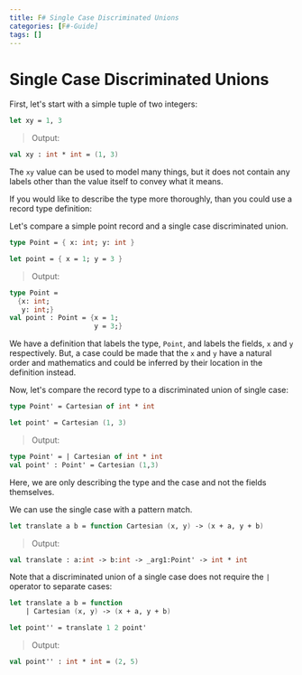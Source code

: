 ```yaml
---
title: F# Single Case Discriminated Unions
categories: [F#-Guide]
tags: []
---
```


# Single Case Discriminated Unions

First, let's start with a simple tuple of two integers:


```fsharp
let xy = 1, 3
```


> Output:
```fsharp
val xy : int * int = (1, 3)
```

The `xy` value can be used to model many things, but it does not contain any labels other than the value itself to convey what it means.

If you would like to describe the type more thoroughly, than you could use a record type definition:

Let's compare a simple point record and a single case discriminated union.

```fsharp
type Point = { x: int; y: int }

let point = { x = 1; y = 3 }
```


> Output:
```fsharp
type Point =      
  {x: int;        
   y: int;}       
val point : Point = {x = 1; 
                     y = 3;}
```

We have a definition that labels the type, `Point`, and labels the fields, `x` and `y` respectively.  But, a case could be made that the `x` and `y` have a natural order and mathematics and could be inferred by their location in the definition instead.

Now, let's compare the record type to a discriminated union of single case:

```fsharp
type Point' = Cartesian of int * int

let point' = Cartesian (1, 3)
```


> Output:
```fsharp
type Point' = | Cartesian of int * int
val point' : Point' = Cartesian (1,3)
```

Here, we are only describing the type and the case and not the fields themselves.  

We can use the single case with a pattern match.


```fsharp
let translate a b = function Cartesian (x, y) -> (x + a, y + b)
```


> Output:
```fsharp
val translate : a:int -> b:int -> _arg1:Point' -> int * int
```

Note that a discriminated union of a single case does not require the `|` operator to separate cases:
```fsharp
let translate a b = function
    | Cartesian (x, y) -> (x + a, y + b)
```


```fsharp
let point'' = translate 1 2 point'
```


> Output:
```fsharp
val point'' : int * int = (2, 5)
```


